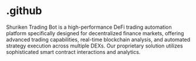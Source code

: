 # .github
Shuriken Trading Bot is a high-performance DeFi trading automation platform specifically designed for decentralized finance markets, offering advanced trading capabilities, real-time blockchain analysis, and automated strategy execution across multiple DEXs. Our proprietary solution utilizes sophisticated smart contract interactions and analytics.
